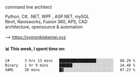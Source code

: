 command line architect

Python, C#, .NET, WPF , ASP.NET, mySQL <br>
Revit, Navisworks, Fusion 360, APS, CAD <br>
architecture, opensource & automation<br>
<br>
--> https://symonkipkemei.xyz

#### 📊 This week, I spent time on:
<!--START_SECTION:waka-->

```txt
C#       3 hrs 13 mins   █████████████████░░░░░░░░   68.29 %
Binary   1 hr 9 mins     ██████░░░░░░░░░░░░░░░░░░░   24.48 %
XAML     20 mins         █▓░░░░░░░░░░░░░░░░░░░░░░░   07.23 %
```

<!--END_SECTION:waka-->
